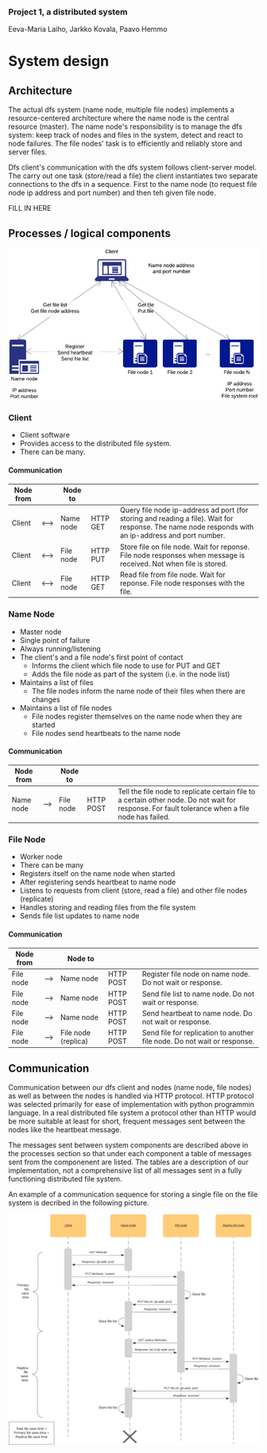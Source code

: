 ### Project 1, a distributed system
Eeva-Maria Laiho, Jarkko Kovala, Paavo Hemmo

# System design

## Architecture

The actual dfs system (name node, multiple file nodes) implements a resource-centered architecture where the name node is the central resource (master). The name node's responsibility is to manage the dfs system: keep track of nodes and files in the system, detect and react to node failures.  The file nodes' task is to efficiently and reliably store and server files.

Dfs client's communication with the dfs system follows client-server model. The carry out one task (store/read a file) the client instantiates two separate connections to the dfs in a sequence. First to the name node (to request file node ip address and port number) and then teh given file node. 

FILL IN HERE

## Processes / logical components

![System overview](./diagram1.png)
<!--https://www.lucidchart.com/documents/edit/c57d43b0-ede6-4ecb-a284-c0ca66047a74-->

### Client

* Client software
* Provides access to the distributed file system. 
* There can be many.

#### Communication

| Node from | | Node to | | |
| --- | --- | --- | --- | --- |
| Client | <--> | Name node | HTTP GET | Query file node ip-address ad port (for storing and reading a file). Wait for response. The name node responds with an ip-address and port number. |
| Client | <--> | File node | HTTP PUT | Store file on file node. Wait for reponse. File node responses when message is received. Not when file is stored. |
| Client | <--> | File node | HTTP GET |  Read file from file node. Wait for reponse. File node responses with the file. |

### Name Node

* Master node
* Single point of failure
* Always running/listening
* The client's and a file node's first point of contact
    * Informs the client which file node to use for PUT and GET
    * Adds the file node as part of the system (i.e. in the node list)
* Maintains a list of files
    * The file nodes inform the name node of their files when there are changes
* Maintains a list of file nodes
    * File nodes register themselves on the name node when they are started
    * File nodes send heartbeats to the name node

#### Communication

| Node from | | Node to | | |
| --- | --- | --- | --- | --- |
| Name node | --> | File node | HTTP POST | Tell the file node to replicate certain file to a certain other node. Do not wait for response. For fault tolerance when a file node has failed. |

### File Node

* Worker node
* There can be many
* Registers itself on the name node when started
* After registering sends heartbeat to name node
* Listens to requests from client (store, read a file) and other file nodes (replicate)
* Handles storing and reading files from the file system
* Sends file list updates to name node

#### Communication

| Node from | | Node to | | |
| --- | --- | --- | --- | --- |
| File node | --> | Name node | HTTP POST | Register file node on name node. Do not wait or response. |
| File node | --> | Name node | HTTP POST | Send file list to name node. Do not wait or response. |
| File node | --> | Name node | HTTP POST | Send heartbeat to name node. Do not wait or response. |
| File node | --> | File node (replica) | HTTP POST | Send file for replication to another file node. Do not wait or response. |

## Communication

Communication between our dfs client and nodes (name node, file nodes) as well as between the nodes is handled via HTTP protocol. HTTP protocol was selected primarily for ease of implementation with python programmin language. In a real distributed file system a protocol other than HTTP would be more suitable at least for short, frequent messages sent between the nodes like the heartbeat message. 

The messages sent between system components are described above in the processes section so that under each component a table of messages sent from the componenent are listed. The tables are a description of our implementation, not a comprehensive list of all messages sent in a fully functioning distributed file system. 

An example of a communication sequence for storing a single file on the file system is decribed in the following picture.

![Sequence diagram for storing a file](./sequence1.png)
<!--https://www.lucidchart.com/documents/edit/66b3bccc-280f-48a8-b0be-1ba4f7274a9b-->





